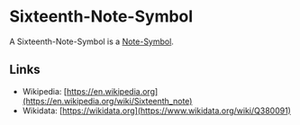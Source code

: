 # Sixteenth-Note-Symbol

A Sixteenth-Note-Symbol is a [Note-Symbol](90000054.md).

## Links

- Wikipedia: [https://en.wikipedia.org](https://en.wikipedia.org/wiki/Sixteenth_note)
- Wikidata: [https://wikidata.org](https://www.wikidata.org/wiki/Q380091)
